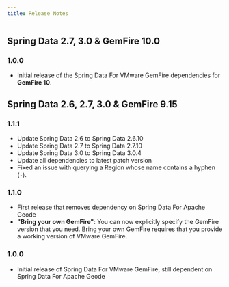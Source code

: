 ```yaml
---
title: Release Notes
---
```


## Spring Data 2.7, 3.0 & GemFire 10.0

### 1.0.0
* Initial release of the Spring Data For VMware GemFire dependencies for **GemFire 10**. 


## Spring Data 2.6, 2.7, 3.0 & GemFire 9.15

### 1.1.1

* Update Spring Data 2.6 to Spring Data 2.6.10
* Update Spring Data 2.7 to Spring Data 2.7.10
* Update Spring Data 3.0 to Spring Data 3.0.4
* Update all dependencies to latest patch version
* Fixed an issue with querying a Region whose name contains a hyphen (`-`). 

### 1.1.0

* First release that removes dependency on Spring Data For Apache Geode
* **"Bring your own GemFire"**:  You can now explicitly specify the GemFire version that you need. Bring your own GemFire requires that you provide a working version of VMware GemFire.

### 1.0.0
* Initial release of Spring Data For VMware GemFire, still dependent on Spring Data For Apache Geode

